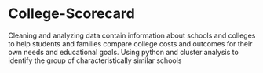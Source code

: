 # College-Scorecard
Cleaning and analyzing data contain information about schools and colleges to help students and families compare college costs and outcomes for their own needs and educational goals. 
Using python and cluster analysis to identify the group of characteristically similar schools
